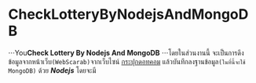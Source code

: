 # CheckLotteryByNodejsAndMongoDB
⋅⋅⋅You**Check Lottery By Nodejs And MongoDB** 
⋅⋅⋅โดยในส่วนงานนี้ จะเป็นการดึงข้อมูลจากหน้าเว็บ`(WebScarab)`จากเว็บไซน์ [กระปุกดอทคอม](http://lottery.kapook.com/)
แล้วบันทึกลงฐานข้อมูล`(ในที่นี้จะใช้ MongoDB)` ด้วย **_Nodejs_** โดยจะมี
   
   
